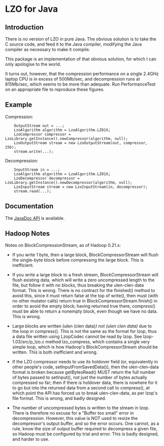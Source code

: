 LZO for Java
============

Introduction
------------

There is no version of LZO in pure Java. The obvious solution is to
take the C source code, and feed it to the Java compiler, modifying
the Java compiler as necessary to make it compile.

This package is an implementation of that obvious solution, for which
I can only apologise to the world.

It turns out, however, that the compression performance on a single
2.4GHz laptop CPU is in excess of 500Mb/sec, and decompression runs
at 815Mb/sec, which seems to be more than adequate. Run
PerformanceTest on an appropriate file to reproduce these figures.

Example
-------

Compression:

```
	OutputStream out = ...;
	LzoAlgorithm algorithm = LzoAlgorithm.LZO1X;
	LzoCompressor compressor = LzoLibrary.getInstance().newCompressor(algorithm, null);
	LzoOutputStream stream = new LzoOutputStream(out, compressor, 256);
	stream.write(...);
```

Decompression:

```
	InputStream in = ...;
	LzoAlgorithm algorithm = LzoAlgorithm.LZO1X;
	LzoDecompressor decompressor = LzoLibrary.getInstance().newDecompressor(algorithm, null);
	LzoInputStream stream = new LzoInputStream(in, decompressor);
	stream.read(...);
```

Documentation
-------------

The [JavaDoc API](http://shevek.github.io/lzo-java/docs/javadoc/)
is available.

Hadoop Notes
------------

Notes on BlockCompressionStream, as of Hadoop 0.21.x:

* If you write 1 byte, then a large block, BlockCompressorStream will
flush the single-byte block before compressing the large block. This
is inefficient.

* If you write a large block to a fresh stream, BlockCompressorStream
will flush existing data, which will write a zero uncompressed
length to the file, but follow it with no blocks, thus breaking the
ulen-clen-data format. This is wrong. There is no contract for the
finished() method to avoid this, since it must return false at the
top of write(), then must (with no other mutator calls) return true
in BlockCompressorStream.finish() in order to avoid the empty block;
having returned true there, compress() must be able to return a
nonempty block, even though we have no data. This is wrong.

* Large blocks are written (ulen (clen data)*) not (ulen clen data)*
due to the loop in compress(). This is not the same as the format for
lzop, thus a data file written using LzopCodec cannot be read by lzop.
See lzop-1.03/src/p_lzo.c method lzo_compress, which contains a
single very simple loop, which is how Hadoop's BlockCompressorStream
should be written. This is both inefficient and wrong.

* If the LZO compressor needs to use its holdover field (or,
equivalently in other people's code, setInputFromSavedData()),
then the ulen-clen-data format is broken because getBytesRead()
MUST return the full number of bytes passed to setInput(), not
just the number of bytes actually compressed so far; then if there
is holdover data, there is nowhere for it to go but into the
returned data from a second call to compress(), at which point the
API has forced us to break ulen-clen-data, as per lzop's file
format. This is wrong, and badly designed.

* The number of uncompressed bytes is written to the stream in lzop.
There is therefore no excuse for a "Buffer too small" error in
decompression. However, this value is NOT used to resize the
decompressor's output buffer, and so the error occurs. One cannot,
as a rule, know the size of output buffer required to decompress a
given file, so Hadoop must be configured by trial and error. This
is badly designed, and harder to use.

